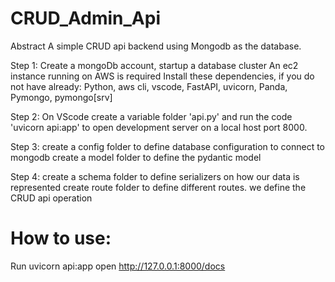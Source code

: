 # CRUD_Admin_Api
Abstract
A simple CRUD api backend using Mongodb as the database.

Step 1:
Create a mongoDb account, startup a database cluster
An ec2 instance running on AWS is required
Install these dependencies, if you do not have already:
Python, aws cli, vscode, FastAPI, uvicorn, Panda, Pymongo, pymongo[srv]

Step 2:
On VScode create a variable folder 'api.py' and run the code 'uvicorn api:app' to open development server on a local host port 8000.


Step 3:
create a config folder to define database configuration to connect to mongodb 
create a model folder to define the pydantic model 


Step 4:
create a schema folder to define serializers on how our data is represented
create route folder to define different routes. we define the CRUD api operation

How to use:
=================
Run uvicorn api:app
open http://127.0.0.1:8000/docs
